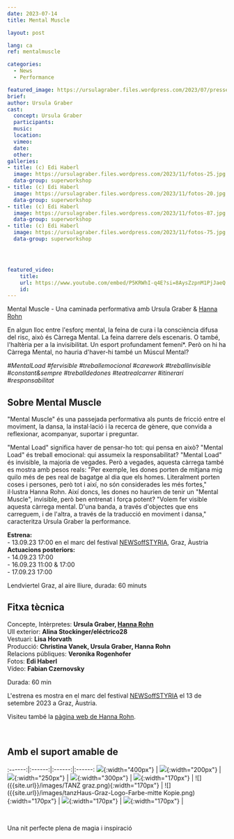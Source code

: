 ```yaml
---
date: 2023-07-14
title: Mental Muscle

layout: post

lang: ca
ref: mentalmuscle

categories:
  - News
  - Performance

featured_image: https://ursulagraber.files.wordpress.com/2023/07/presse2_foto-stadt20230406_0101.jpg?w=2000&fit=crop
brief:
author: Ursula Graber
cast:
  concept: Ursula Graber
  participants:
  music:
  location:
  vimeo:
  date:
  other:
galleries:
- title: (c) Edi Haberl
  image: https://ursulagraber.files.wordpress.com/2023/11/fotos-25.jpg
  data-group: superworkshop
- title: (c) Edi Haberl
  image: https://ursulagraber.files.wordpress.com/2023/11/fotos-20.jpg
  data-group: superworkshop
- title: (c) Edi Haberl
  image: https://ursulagraber.files.wordpress.com/2023/11/fotos-87.jpg
  data-group: superworkshop
- title: (c) Edi Haberl
  image: https://ursulagraber.files.wordpress.com/2023/11/fotos-75.jpg
  data-group: superworkshop




featured_video:
    title:
    url: https://www.youtube.com/embed/P5KRWhI-q4E?si=8AysZzpnM1PjJaeQ
    id:
---
```

Mental Muscle - Una caminada performativa amb Ursula Graber & [Hanna Rohn](http://www.hannarohn.com/)

En algun lloc entre l'esforç mental, la feina de cura i la consciència difusa del risc, això és Càrrega Mental. La feina darrere dels escenaris. O també, l'haltèria per a la invisibilitat. Un esport profundament femení*. Però on hi ha Càrrega Mental, no hauria d'haver-hi també un Múscul Mental?

*#MentalLoad #fervisible #treballemocional #carework #treballinvisible #constant&sempre #treballdedones #teatrealcarrer #itinerari #responsabilitat*



<!--plop-->

## Sobre Mental Muscle


"Mental Muscle" és una passejada performativa als punts de fricció entre el moviment, la dansa, la instal·lació i la recerca de gènere, que convida a reflexionar, acompanyar, suportar i preguntar.

"Mental Load" significa haver de pensar-ho tot: qui pensa en això? "Mental Load" és treball emocional: qui assumeix la responsabilitat? "Mental Load" és invisible, la majoria de vegades. Però a vegades, aquesta càrrega també es mostra amb pesos reals: "Per exemple, les dones porten de mitjana mig quilo més de pes real de bagatge al dia que els homes. Literalment porten coses i persones, però tot i així, no són considerades les més fortes," il·lustra Hanna Rohn. Així doncs, les dones no haurien de tenir un "Mental Muscle", invisible, però ben entrenat i força potent? "Volem fer visible aquesta càrrega mental. D'una banda, a través d'objectes que ens carreguem, i de l'altra, a través de la traducció en moviment i dansa," caracteritza Ursula Graber la performance.

<b>Estrena:</b>   
	- 13.09.23 17:00 en el marc del festival [NEWSoffSTYRIA](https://www.theaterland.at/2023/newsoffstyria-2.23/index.html), Graz, Àustria   
  <b>Actuacions posteriors:</b>   
	- 14.09.23 17:00   
	- 16.09.23 11:00 & 17:00   
	- 17.09.23 17:00   

  Lendviertel Graz, al aire lliure, durada: 60 minuts   



<!--plop-->


## Fitxa tècnica

Concepte, Intèrpretes: <b>Ursula Graber, [Hanna Rohn](http://www.hannarohn.com/)</b> <br>
Ull exterior: <b>Alina Stockinger/eléctrico28</b> <br>
Vestuari:	<b>Lisa Horvath</b> <br>
Producció: <b>Christina Vanek, Ursula Graber, Hanna Rohn</b> <br>
Relacions públiques: <b>Veronika Rogenhofer</b> <br>
Fotos: <b>Edi Haberl</b> <br>
Vídeo: <b>Fabian Czernovsky</b> <br>

Durada: 60 min

L'estrena es mostra en el marc del festival [NEWSoffSTYRIA](https://www.theaterland.at/2023/newsoffstyria-2.23/index.html) el 13 de setembre 2023 a Graz, Àustria.


Visiteu també la [pàgina web de Hanna Rohn](http://www.hannarohn.com/).

<br>

## Amb el suport amable de

:------:|:------:|:------:|:------:
![]({{site.url}}/images/logobund.png){:width="400px"} | ![]({{site.url}}/images/logograz.png){:width="200px"} | ![]({{site.url}}/images/TL-Phanta_trans.png){:width="250px"} | ![]({{site.url}}/images/logolandstmk.png){:width="300px"} | ![]({{site.url}}/images/bildrecht_sw1.png){:width="170px"} | ![]({{site.url}}/images/TANZ graz.png){:width="170px"} | ![]({{site.url}}/images/tanzHaus-Graz-Logo-Farbe-mitte Kopie.png){:width="170px"} | ![]({{site.url}}/images/logodat.png){:width="170px"} | ![]({{site.url}}/images/logolaut.png){:width="170px"} |

<br>








<!--plop-->

Una nit perfecte plena de magia i inspiració<br />


<!--[![Totem](https://i.vimeocdn.com/video/746500438_640.jpg)](https://player.vimeo.com/video/306702195)-->
